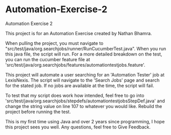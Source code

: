 # Automation-Exercise-2
Automation Exercise 2

This project is for an Automation Exercise created by Nathan Bhamra.

When pulling the project, you must navigate to "src/test/java/org.searchjobs/runner/RunCucumberTest.java". When you run this java file, the script will run.
For a more detailed breakdown on the test, you can run the cucumber feature file at 'src/test/java/org.searchjobs/features/automationtestjobs.feature'.

This project will automate a user searching for an 'Automation Tester' job at LexisNexis. The script will navigate to the 'Search Jobs' page and search for the stated job.
If no jobs are available at the time, the script will fail.

To test that my script does work how intended, feel free to go into 'src/test/java/org.searchjobs/stepdefs/automationtestjobsStepDef.java' and change the string value on
line 107 to whatever you would like. Rebuild the project before running the test.

This is my first time using Java and over 2 years since programming, I hope this project sees you well. Any questions, feel free to Give Feedback.
